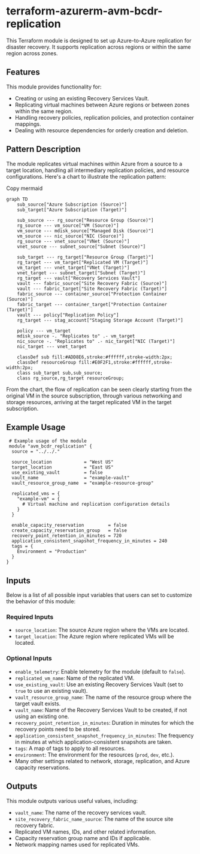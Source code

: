 
<!-- BEGIN_TF_DOCS -->

# terraform-azurerm-avm-bcdr-replication

This Terraform module is designed to set up Azure-to-Azure replication for disaster recovery. It supports replication across regions or within the same region across zones.

## Features

This module provides functionality for:

-   Creating or using an existing Recovery Services Vault.
-   Replicating virtual machines between Azure regions or between zones within the same region.
-   Handling recovery policies, replication policies, and protection container mappings.
-   Dealing with resource dependencies for orderly creation and deletion.

## Pattern Description

The module replicates virtual machines within Azure from a source to a target location, handling all intermediary replication policies, and resource configurations. Here's a chart to illustrate the replication pattern:

Copy  mermaid

```mermaid
graph TD
    sub_source["Azure Subscription (Source)"]
    sub_target["Azure Subscription (Target)"]

    sub_source --- rg_source["Resource Group (Source)"]
    rg_source --- vm_source["VM (Source)"]
    vm_source --- mdisk_source["Managed Disk (Source)"]
    vm_source --- nic_source["NIC (Source)"]
    rg_source --- vnet_source["VNet (Source)"]
    vnet_source --- subnet_source["Subnet (Source)"]

    sub_target --- rg_target["Resource Group (Target)"]
    rg_target --- vm_target["Replicated VM (Target)"]
    vm_target --- vnet_target["VNet (Target)"]
    vnet_target --- subnet_target["Subnet (Target)"]
    rg_target --- vault["Recovery Services Vault"]
    vault --- fabric_source["Site Recovery Fabric (Source)"]
    vault --- fabric_target["Site Recovery Fabric (Target)"]
    fabric_source --- container_source["Protection Container (Source)"]
    fabric_target --- container_target["Protection Container (Target)"]
    vault --- policy["Replication Policy"]
    rg_target --- stag_account["Staging Storage Account (Target)"]

    policy --- vm_target
    mdisk_source -. "Replicates to" .- vm_target
    nic_source -. "Replicates to" .- nic_target["NIC (Target)"]
    nic_target --- vnet_target

    classDef sub fill:#ADD8E6,stroke:#ffffff,stroke-width:2px;
    classDef resourceGroup fill:#E0F2F1,stroke:#ffffff,stroke-width:2px;
    class sub_target sub,sub_source;
    class rg_source,rg_target resourceGroup;
```

From the chart, the flow of replication can be seen clearly starting from the original VM in the source subscription, through various networking and storage resources, arriving at the target replicated VM in the target subscription.

## Example Usage

```
 # Example usage of the module
 module "avm_bcdr_replication" {
  source = "../../."

  source_location            = "West US"
  target_location            = "East US"
  use_existing_vault         = false
  vault_name                 = "example-vault"
  vault_resource_group_name  = "example-resource-group"

  replicated_vms = {
    "example-vm" = {
      # Virtual machine and replication configuration details
    }
  }

  enable_capacity_reservation         = false
  create_capacity_reservation_group   = false
  recovery_point_retention_in_minutes = 720
  application_consistent_snapshot_frequency_in_minutes = 240
  tags = {
    Environment = "Production"
  }
}

```

## Inputs

Below is a list of all possible input variables that users can set to customize the behavior of this module:

### Required Inputs

-   `source_location`: The source Azure region where the VMs are located.
-   `target_location`: The Azure region where replicated VMs will be located.

### Optional Inputs

-   `enable_telemetry`: Enable telemetry for the module (default to `false`).
-   `replicated_vm_name`: Name of the replicated VM.
-   `use_existing_vault`: Use an existing Recovery Services Vault (set to `true` to use an existing vault).
-   `vault_resource_group_name`: The name of the resource group where the target vault exists.
-   `vault_name`: Name of the Recovery Services Vault to be created, if not using an existing one.
-   `recovery_point_retention_in_minutes`: Duration in minutes for which the recovery points need to be stored.
-   `application_consistent_snapshot_frequency_in_minutes`: The frequency in minutes at which application-consistent snapshots are taken.
-   `tags`: A map of tags to apply to all resources.
-   `environment`: The environment for the resources (`prod`, `dev`, etc.).
-   Many other settings related to network, storage, replication, and Azure capacity reservations.

## Outputs

This module outputs various useful values, including:

-   `vault_name`: The name of the recovery services vault.
-   `site_recovery_fabric_name_source`: The name of the source site recovery fabric.
-   Replicated VM names, IDs, and other related information.
-   Capacity reservation group name and IDs if applicable.
-   Network mapping names used for replicated VMs.


<!-- END_TF_DOCS -->
